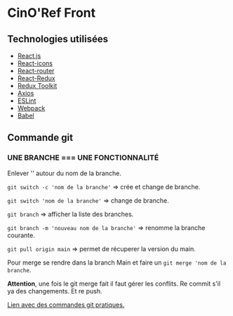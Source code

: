 # CinO'Ref Front

## Technologies utilisées

* [React.js](https://reactjs.org/)
* [React-icons](https://react-icons.github.io/react-icons)
* [React-router](https://reactrouterdotcom.fly.dev/)
* [React-Redux](https://react-redux.js.org/)
* [Redux Toolkit](https://redux-toolkit.js.org/)
* [Axios](https://axios-http.com/)
* [ESLint](https://eslint.org/)
* [Webpack](https://webpack.js.org/)
* [Babel](https://babeljs.io/)

## Commande git

### **UNE BRANCHE === UNE FONCTIONNALITÉ**

Enlever '' autour du nom de la branche.

```git switch -c 'nom de la branche'``` => crée et change de branche.

```git switch 'nom de la branche'``` => change de branche.

```git branch``` => afficher la liste des branches.

```git branch -m 'nouveau nom de la branche'``` => renomme la branche courante.

```git pull origin main``` => permet de récuperer la version du main.

Pour merge se rendre dans la branch Main et faire un ```git merge 'nom de la branche```.

**Attention**, une fois le git merge fait il faut gérer les conflits. Re commit s'il ya des changements. Et re push.

[Lien avec des commandes git pratiques.](https://gist.github.com/jpchateau/d540f6bbae2d8a81d6f6)

